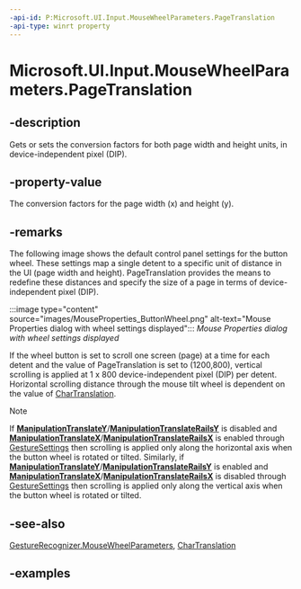 ```yaml
---
-api-id: P:Microsoft.UI.Input.MouseWheelParameters.PageTranslation
-api-type: winrt property
---
```


# Microsoft.UI.Input.MouseWheelParameters.PageTranslation

<!--
public Windows.Foundation.Point PageTranslation { get; set; }
-->

## -description

Gets or sets the conversion factors for both page width and height units, in device-independent pixel (DIP).

## -property-value

The conversion factors for the page width (x) and height (y).

## -remarks

The following image shows the default control panel settings for the button wheel. These settings map a single detent to a specific unit of distance in the UI (page width and height). PageTranslation provides the means to redefine these distances and specify the size of a page in terms of device-independent pixel (DIP).

:::image type="content" source="images/MouseProperties_ButtonWheel.png" alt-text="Mouse Properties dialog with wheel settings displayed":::
*Mouse Properties dialog with wheel settings displayed*

If the wheel button is set to scroll one screen (page) at a time for each detent and the value of PageTranslation is set to (1200,800), vertical scrolling is applied at 1 x 800 device-independent pixel (DIP) per detent. Horizontal scrolling distance through the mouse tilt wheel is dependent on the value of [CharTranslation](mousewheelparameters_chartranslation.md).

> [!NOTE]
> If **[ManipulationTranslateY](gesturesettings.md#-field-manipulationtranslatey-128)**/**[ManipulationTranslateRailsY](gesturesettings.md#-field-manipulationtranslaterailsy-512)**  is disabled and **[ManipulationTranslateX](gesturesettings.md#-field-manipulationtranslatex-64)**/**[ManipulationTranslateRailsX](gesturesettings.md#-field-manipulationtranslaterailsx-256)** is enabled through [GestureSettings](gesturerecognizer_gesturesettings.md) then scrolling is applied only along the horizontal axis when the button wheel is rotated or tilted. Similarly, if **[ManipulationTranslateY](gesturesettings.md#-field-manipulationtranslatey-128)**/**[ManipulationTranslateRailsY](gesturesettings.md#-field-manipulationtranslaterailsy-512)** is enabled and **[ManipulationTranslateX](gesturesettings.md#-field-manipulationtranslatex-64)**/**[ManipulationTranslateRailsX](gesturesettings.md#-field-manipulationtranslaterailsx-256)** is disabled through [GestureSettings](gesturerecognizer_gesturesettings.md) then scrolling is applied only along the vertical axis when the button wheel is rotated or tilted.

## -see-also

[GestureRecognizer.MouseWheelParameters](gesturerecognizer_mousewheelparameters.md), [CharTranslation](mousewheelparameters_chartranslation.md)

## -examples
